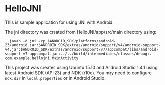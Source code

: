 # HelloJNI
This is sample application for using JNI with Android.

The jni directory was created from HelloJNI/app/src/main directory using:
```
  javah -d jni -cp $ANDROID_SDK/platforms/android-23/android.jar:$ANDROID_SDK/extras/android/support/v4/android-support-v4.jar:$ANDROID_SDK/extras/android/support/v7/appcompat/libs/android-support-v7-appcompat.jar:../../build/intermediates/classes/debug:. com.example.hellojni.MainActivity
```

This project was created using Ubuntu 15.10 and Android Studio 1.4.1 using latest Android SDK (API 23) and NDK (r10e).
You may need to configure ```ndk.dir``` in ```local.properties``` or in Android Studio.
